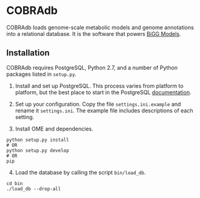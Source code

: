# COBRAdb

COBRAdb loads genome-scale metabolic models and genome annotations into a
relational database. It is the software that powers
[BiGG Models](http://bigg.ucsd.edu).

## Installation

COBRAdb requires PostgreSQL, Python 2.7, and a number of Python packages listed
in `setup.py`.

1. Install and set up PostgreSQL. This process varies from platform to platform,
   but the best place to start in the PostgreSQL
   [documentation](https://www.postgresql.org/docs/).

2. Set up your configuration. Copy the file `settings.ini.example` and rename it
   `settings.ini`. The example file includes descriptions of each setting.

3. Install OME and dependencies.

```
python setup.py install
# OR
python setup.py develop
# OR
pip
```

4. Load the database by calling the script `bin/load_db`.

```
cd bin
./load_db --drop-all
```
